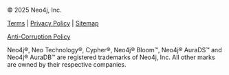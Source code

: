 © 2025 Neo4j, Inc.

[Terms](/terms/) | [Privacy Policy](/privacy-policy/) | [Sitemap](/sitemap/)
  
[Anti-Corruption Policy](https://assets.neo4j.com/Neo4j_Anti_Corruption_Policy_Final.pdf)

Neo4j®, Neo Technology®, Cypher®, Neo4j® Bloom™, Neo4j® AuraDS™ and Neo4j® AuraDB™ are registered trademarks
of Neo4j, Inc. All other marks are owned by their respective companies.